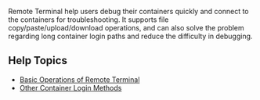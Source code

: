 Remote Terminal help users debug their containers quickly and connect to the containers for troubleshooting. It supports file copy/paste/upload/download operations, and can also solve the problem regarding long container login paths and reduce the difficulty in debugging.

## Help Topics
- [Basic Operations of Remote Terminal](https://intl.cloud.tencent.com/document/product/457/9120)
- [Other Container Login Methods](https://intl.cloud.tencent.com/document/product/457/9119)

